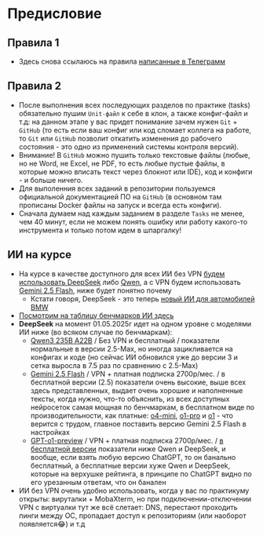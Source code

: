 # Предисловие

## Правила 1

- Здесь снова ссылаюсь на правила [написанные в Телеграмм](https://t.me/c/2168307578/686/688)

## Правила 2

- После выполнения всех последующих разделов по практике (tasks) обязательно пушим `Unit-файл` к себе в клон, а также конфиг-файл и т.д: на данном этапе у вас придет понимание зачем нужен `Git` + `GitHub` (то есть если ваш конфиг или код сломает коллега на работе, то `Git` или `GitHub` позволит откатить изменения до рабочего состояния - это одно из применений системы контроля версий).
- Внимание! В `GitHub` можно пушить только текстовые файлы (любые, но не Word, не Excel, не PDF, то есть любые пустые файлы, в которые можно вписать текст через блокнот или IDE), код и конфиги - и больше ничего.
- Для выполенния всех заданий в репозитории пользуемся официальной документацией ПО на `GitHub` (в основном там прописаны Docker файлы на запуск и всегда есть конфиги).
- Сначала думаем над каждым заданием в разделе `Tasks` не менее, чем 40 минут, если не можем понять ошибку или работу какого-то инструмента и только потом идем в шпаргалку!

## ИИ на курсе

- На курсе в качестве доступного для всех ИИ без VPN [будем использовать DeepSeek](https://chat.deepseek.com/) либо [Qwen](https://chat.qwen.ai/), а с VPN будем использовать [Gemini 2.5 Flash](https://gemini.google.com/), ниже будет понятно почему
   - Кстати говоря, DeepSeek - это теперь [новый ИИ для автомобилей BMW](https://www.ixbt.com/news/2025/04/27/stalo-izvestno-kak-budet-rabotat-deepseek-v-bmw.html)
- [Посмотрим на таблицу бенчмарков ИИ здесь](https://llm-stats.com/)
- **DeepSeek** на момент 01.05.2025г идет на одном уровне с моделями ИИ ниже (во всяком случае по бенчмаркам):
   - [Qwen3 235B A22B](https://llm-stats.com/models/qwen3-235b-a22b) / Без VPN и бесплатный / показатели нормальные в версии 2.5-Max, но иногда зацикливается на конфигах и коде (но сейчас ИИ обновился уже до версии 3 и сетка выросла в 7.5 раз по сравнению с 2.5-Max)
   - [Gemini 2.5 Flash](https://llm-stats.com/models/gemini-2.5-flash) / VPN + платная подписка 2700р/мес. / в бесплатной версии (2.5) показатели очень высокие, выше всех здесь представленных, выдает очень хорошие и наполненные тексты, когда нужно, что-то объяснить, из всех доступных нейросеток самая мощная по бенчмаркам, в бесплатном виде по производительности, как платные: [o4-mini](https://llm-stats.com/models/o4-mini), [o1-pro](https://llm-stats.com/models/o1-pro) и [o1](https://llm-stats.com/models/o1-2024-12-17) - что верится с трудом, главное поставить версию Gemini 2.5 Flash в настройках
   - [GPT-o1-preview](https://llm-stats.com/models/o1-preview) / VPN + платная подписка 2700р/мес. / [в бесплатной версии](https://llm-stats.com/models/gpt-4o-mini-2024-07-18) показатели ниже Qwen и DeepSeek, и вообще, если взять любую версию ChatGPT, то он банально бесплатный, а бесплатные версии хуже Qwen и DeepSeek, которые на верхушке рейтинга, в принципе по ChatGPT видно по его урезанным ответам, что он банален
- ИИ без VPN очень удобно использовать, когда у вас по практикуму открыты: вируталки + MobaXterm, но при подключении-отключении VPN с виртуалки тут же всё слетает: DNS, перестают проходить пинги между ОС, пропадает доступ к репозиториям (или наоборот появляется😂) и т.д
